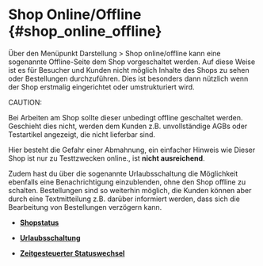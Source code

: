 # Shop Online/Offline {#shop_online_offline}

Über den Menüpunkt Darstellung \> Shop online/offline kann eine sogenannte Offline-Seite dem Shop vorgeschaltet werden. Auf diese Weise ist es für Besucher und Kunden nicht möglich Inhalte des Shops zu sehen oder Bestellungen durchzuführen. Dies ist besonders dann nützlich wenn der Shop erstmalig eingerichtet oder umstrukturiert wird.

CAUTION:

Bei Arbeiten am Shop sollte dieser unbedingt offline geschaltet werden. Geschieht dies nicht, werden dem Kunden z.B. unvollständige AGBs oder Testartikel angezeigt, die nicht lieferbar sind.

Hier besteht die Gefahr einer Abmahnung, ein einfacher Hinweis wie Dieser Shop ist nur zu Testtzwecken online., ist **nicht ausreichend**.

Zudem hast du über die sogenannte Urlaubsschaltung die Möglichkeit ebenfalls eine Benachrichtigung einzublenden, ohne den Shop offline zu schalten. Bestellungen sind so weiterhin möglich, die Kunden können aber durch eine Textmitteilung z.B. darüber informiert werden, dass sich die Bearbeitung von Bestellungen verzögern kann.

-   **[Shopstatus](10_8_1_Shopstatus.md)**  

-   **[Urlaubsschaltung](10_8_2_Urlaubsschaltung.md)**  

-   **[Zeitgesteuerter Statuswechsel](10_8_3_Zeitgesteuerter_Statuswechsel.md)**  




